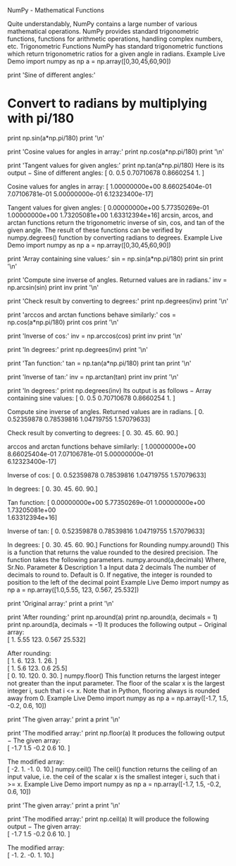 
NumPy - Mathematical Functions




Quite understandably, NumPy contains a large number of various mathematical operations. NumPy provides standard trigonometric functions, functions for arithmetic operations, handling complex numbers, etc.
Trigonometric Functions
NumPy has standard trigonometric functions which return trigonometric ratios for a given angle in radians.
Example
 Live Demo
import numpy as np 
a = np.array([0,30,45,60,90]) 

print 'Sine of different angles:' 
# Convert to radians by multiplying with pi/180 
print np.sin(a*np.pi/180) 
print '\n'  

print 'Cosine values for angles in array:' 
print np.cos(a*np.pi/180) 
print '\n'  

print 'Tangent values for given angles:' 
print np.tan(a*np.pi/180) 
Here is its output −
Sine of different angles:
[ 0.          0.5         0.70710678  0.8660254   1.        ]

Cosine values for angles in array:
[  1.00000000e+00   8.66025404e-01   7.07106781e-01   5.00000000e-01
   6.12323400e-17]                                                            

Tangent values for given angles:
[  0.00000000e+00   5.77350269e-01   1.00000000e+00   1.73205081e+00
   1.63312394e+16]
arcsin, arcos, and arctan functions return the trigonometric inverse of sin, cos, and tan of the given angle. The result of these functions can be verified by numpy.degrees() function by converting radians to degrees.
Example
 Live Demo
import numpy as np 
a = np.array([0,30,45,60,90]) 

print 'Array containing sine values:' 
sin = np.sin(a*np.pi/180) 
print sin 
print '\n'  

print 'Compute sine inverse of angles. Returned values are in radians.' 
inv = np.arcsin(sin) 
print inv 
print '\n'  

print 'Check result by converting to degrees:' 
print np.degrees(inv) 
print '\n'  

print 'arccos and arctan functions behave similarly:' 
cos = np.cos(a*np.pi/180) 
print cos 
print '\n'  

print 'Inverse of cos:' 
inv = np.arccos(cos) 
print inv 
print '\n'  

print 'In degrees:' 
print np.degrees(inv) 
print '\n'  

print 'Tan function:' 
tan = np.tan(a*np.pi/180) 
print tan
print '\n'  

print 'Inverse of tan:' 
inv = np.arctan(tan) 
print inv 
print '\n'  

print 'In degrees:' 
print np.degrees(inv) 
Its output is as follows −
Array containing sine values:
[ 0.          0.5         0.70710678  0.8660254   1.        ]

Compute sine inverse of angles. Returned values are in radians.
[ 0.          0.52359878  0.78539816  1.04719755  1.57079633] 

Check result by converting to degrees:
[  0.  30.  45.  60.  90.]

arccos and arctan functions behave similarly:
[  1.00000000e+00   8.66025404e-01   7.07106781e-01   5.00000000e-01          
   6.12323400e-17] 

Inverse of cos:
[ 0.          0.52359878  0.78539816  1.04719755  1.57079633] 

In degrees:
[  0.  30.  45.  60.  90.] 

Tan function:
[  0.00000000e+00   5.77350269e-01   1.00000000e+00   1.73205081e+00          
   1.63312394e+16]

Inverse of tan:
[ 0.          0.52359878  0.78539816  1.04719755  1.57079633]

In degrees:
[  0.  30.  45.  60.  90.]
Functions for Rounding
numpy.around()
This is a function that returns the value rounded to the desired precision. The function takes the following parameters.
numpy.around(a,decimals)
Where,
Sr.No.
Parameter & Description
1
a
Input data
2
decimals
The number of decimals to round to. Default is 0. If negative, the integer is rounded to position to the left of the decimal point
Example
 Live Demo
import numpy as np 
a = np.array([1.0,5.55, 123, 0.567, 25.532]) 

print 'Original array:' 
print a 
print '\n'  

print 'After rounding:' 
print np.around(a) 
print np.around(a, decimals = 1) 
print np.around(a, decimals = -1)
It produces the following output −
Original array:                                                               
[   1.       5.55   123.       0.567   25.532] 

After rounding:                                                               
[   1.    6.   123.    1.   26. ]                                               
[   1.    5.6  123.    0.6  25.5]                                          
[   0.    10.  120.    0.   30. ]
numpy.floor()
This function returns the largest integer not greater than the input parameter. The floor of the scalar x is the largest integer i, such that i <= x. Note that in Python, flooring always is rounded away from 0.
Example
 Live Demo
import numpy as np 
a = np.array([-1.7, 1.5, -0.2, 0.6, 10]) 

print 'The given array:' 
print a 
print '\n'  

print 'The modified array:' 
print np.floor(a)
It produces the following output −
The given array:                                                              
[ -1.7   1.5  -0.2   0.6  10. ]

The modified array:                                                           
[ -2.   1.  -1.   0.  10.]
numpy.ceil()
The ceil() function returns the ceiling of an input value, i.e. the ceil of the scalar x is the smallest integer i, such that i >= x.
Example
 Live Demo
import numpy as np 
a = np.array([-1.7, 1.5, -0.2, 0.6, 10]) 

print 'The given array:' 
print a 
print '\n'  

print 'The modified array:' 
print np.ceil(a)
It will produce the following output −
The given array:                                                              
[ -1.7   1.5  -0.2   0.6  10. ]

The modified array:                                                           
[ -1.   2.  -0.   1.  10.]


